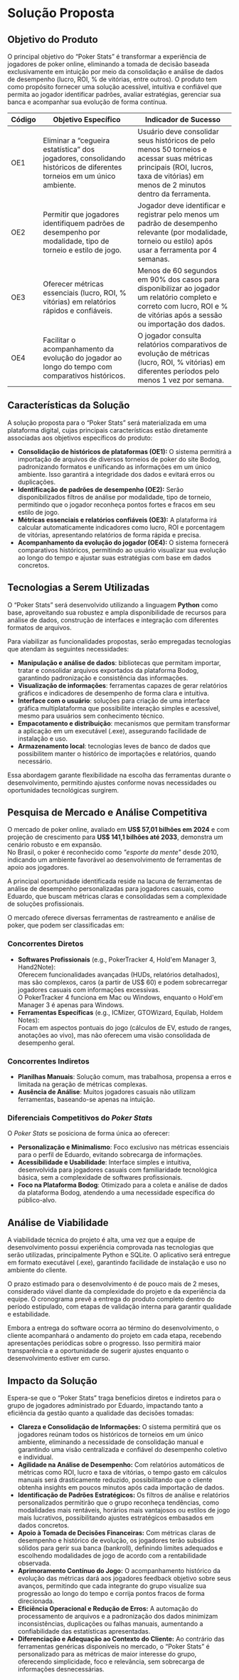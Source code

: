 # Solução Proposta

## Objetivo do Produto

O principal objetivo do “Poker Stats” é transformar a experiência de jogadores de poker online, eliminando a tomada de decisão baseada exclusivamente em intuição por meio da consolidação e análise de dados de desempenho (lucro, ROI, % de vitórias, entre outros). O produto tem como propósito fornecer uma solução acessível, intuitiva e confiável que permita ao jogador identificar padrões, avaliar estratégias, gerenciar sua banca e acompanhar sua evolução de forma contínua.

| Código | Objetivo Específico                                                                                                   | Indicador de Sucesso                                                                                                                                                             |
| ------ | --------------------------------------------------------------------------------------------------------------------- | -------------------------------------------------------------------------------------------------------------------------------------------------------------------------------- |
| OE1    | Eliminar a “cegueira estatística” dos jogadores, consolidando históricos de diferentes torneios em um único ambiente. | Usuário deve consolidar seus históricos de pelo menos 50 torneios e acessar suas métricas principais (ROI, lucros, taxa de vitórias) em menos de 2 minutos dentro da ferramenta. |
| OE2    | Permitir que jogadores identifiquem padrões de desempenho por modalidade, tipo de torneio e estilo de jogo.           | Jogador deve identificar e registrar pelo menos um padrão de desempenho relevante (por modalidade, torneio ou estilo) após usar a ferramenta por 4 semanas.                      |
| OE3    | Oferecer métricas essenciais (lucro, ROI, % vitórias) em relatórios rápidos e confiáveis.                             | Menos de 60 segundos em 90% dos casos para disponibilizar ao jogador um relatório completo e correto com lucro, ROI e % de vitórias após a sessão ou importação dos dados.       |
| OE4    | Facilitar o acompanhamento da evolução do jogador ao longo do tempo com comparativos históricos.                      | O jogador consulta relatórios comparativos de evolução de métricas (lucro, ROI, % vitórias) em diferentes períodos pelo menos 1 vez por semana.                                  |


## Características da Solução
A solução proposta para o “Poker Stats” será materializada em uma plataforma digital, cujas principais características estão diretamente associadas aos objetivos específicos do produto:

- **Consolidação de históricos de plataformas (OE1):** O sistema permitirá a importação de arquivos de diversos torneios de poker do site Bodog, padronizando formatos e unificando as informações em um único ambiente. Isso garantirá a integridade dos dados e evitará erros ou duplicações.  
- **Identificação de padrões de desempenho (OE2):** Serão disponibilizados filtros de análise por modalidade, tipo de torneio, permitindo que o jogador reconheça pontos fortes e fracos em seu estilo de jogo.  
- **Métricas essenciais e relatórios confiáveis (OE3):** A plataforma irá calcular automaticamente indicadores como lucro, ROI e porcentagem de vitórias, apresentando relatórios de forma rápida e precisa.  
- **Acompanhamento da evolução do jogador (OE4):** O sistema fornecerá comparativos históricos, permitindo ao usuário visualizar sua evolução ao longo do tempo e ajustar suas estratégias com base em dados concretos.  

## Tecnologias a Serem Utilizadas

O “Poker Stats” será desenvolvido utilizando a linguagem **Python** como base, aproveitando sua robustez e ampla disponibilidade de recursos para análise de dados, construção de interfaces e integração com diferentes formatos de arquivos.

Para viabilizar as funcionalidades propostas, serão empregadas tecnologias que atendam às seguintes necessidades:

* **Manipulação e análise de dados**: bibliotecas que permitam importar, tratar e consolidar arquivos exportados da plataforma Bodog, garantindo padronização e consistência das informações.
* **Visualização de informações**: ferramentas capazes de gerar relatórios gráficos e indicadores de desempenho de forma clara e intuitiva.
* **Interface com o usuário**: soluções para criação de uma interface gráfica multiplataforma que possibilite interação simples e acessível, mesmo para usuários sem conhecimento técnico.
* **Empacotamento e distribuição**: mecanismos que permitam transformar a aplicação em um executável (.exe), assegurando facilidade de instalação e uso.
* **Armazenamento local**: tecnologias leves de banco de dados que possibilitem manter o histórico de importações e relatórios, quando necessário.

Essa abordagem garante flexibilidade na escolha das ferramentas durante o desenvolvimento, permitindo ajustes conforme novas necessidades ou oportunidades tecnológicas surgirem.

## Pesquisa de Mercado e Análise Competitiva

O mercado de poker online, avaliado em **US$ 57,01 bilhões em 2024** e com projeção de crescimento para **US$ 141,1 bilhões até 2033**, demonstra um cenário robusto e em expansão.  
No Brasil, o poker é reconhecido como *"esporte da mente"* desde 2010, indicando um ambiente favorável ao desenvolvimento de ferramentas de apoio aos jogadores.

A principal oportunidade identificada reside na lacuna de ferramentas de análise de desempenho personalizadas para jogadores casuais, como Eduardo, que buscam métricas claras e consolidadas sem a complexidade de soluções profissionais.

O mercado oferece diversas ferramentas de rastreamento e análise de poker, que podem ser classificadas em:

### Concorrentes Diretos
- **Softwares Profissionais** (e.g., PokerTracker 4, Hold'em Manager 3, Hand2Note):  
  Oferecem funcionalidades avançadas (HUDs, relatórios detalhados), mas são complexos, caros (a partir de US$ 60) e podem sobrecarregar jogadores casuais com informações excessivas.  
  O PokerTracker 4 funciona em Mac ou Windows, enquanto o Hold'em Manager 3 é apenas para Windows.
- **Ferramentas Específicas** (e.g., ICMizer, GTOWizard, Equilab, Holdem Notes):  
  Focam em aspectos pontuais do jogo (cálculos de EV, estudo de ranges, anotações ao vivo), mas não oferecem uma visão consolidada de desempenho geral.

### Concorrentes Indiretos
- **Planilhas Manuais**: Solução comum, mas trabalhosa, propensa a erros e limitada na geração de métricas complexas.
- **Ausência de Análise**: Muitos jogadores casuais não utilizam ferramentas, baseando-se apenas na intuição.

### Diferenciais Competitivos do *Poker Stats*
O *Poker Stats* se posiciona de forma única ao oferecer:
- **Personalização e Minimalismo**: Foco exclusivo nas métricas essenciais para o perfil de Eduardo, evitando sobrecarga de informações.
- **Acessibilidade e Usabilidade**: Interface simples e intuitiva, desenvolvida para jogadores casuais com familiaridade tecnológica básica, sem a complexidade de softwares profissionais.
- **Foco na Plataforma Bodog**: Otimizado para a coleta e análise de dados da plataforma Bodog, atendendo a uma necessidade específica do público-alvo.


## Análise de Viabilidade
A viabilidade técnica do projeto é alta, uma vez que a equipe de desenvolvimento possui experiência comprovada nas tecnologias que serão utilizadas, principalmente Python e SQLite. O aplicativo será entregue em formato executável (.exe), garantindo facilidade de instalação e uso no ambiente do cliente.

O prazo estimado para o desenvolvimento é de pouco mais de 2 meses, considerado viável diante da complexidade do projeto e da experiência da equipe. O cronograma prevê a entrega do produto completo dentro do período estipulado, com etapas de validação interna para garantir qualidade e estabilidade.

Embora a entrega do software ocorra ao término do desenvolvimento, o cliente acompanhará o andamento do projeto em cada etapa, recebendo apresentações periódicas sobre o progresso. Isso permitirá maior transparência e a oportunidade de sugerir ajustes enquanto o desenvolvimento estiver em curso.

## Impacto da Solução
Espera-se que o “Poker Stats” traga benefícios diretos e indiretos para o grupo de jogadores administrado por Eduardo, impactando tanto a eficiência da gestão quanto a qualidade das decisões tomadas:

- **Clareza e Consolidação de Informações:** O sistema permitirá que os jogadores reúnam todos os históricos de torneios em um único ambiente, eliminando a necessidade de consolidação manual e garantindo uma visão centralizada e confiável do desempenho coletivo e individual.  
- **Agilidade na Análise de Desempenho:** Com relatórios automáticos de métricas como ROI, lucro e taxa de vitórias, o tempo gasto em cálculos manuais será drasticamente reduzido, possibilitando que o cliente obtenha insights em poucos minutos após cada importação de dados.  
- **Identificação de Padrões Estratégicos:** Os filtros de análise e relatórios personalizados permitirão que o grupo reconheça tendências, como modalidades mais rentáveis, horários mais vantajosos ou estilos de jogo mais lucrativos, possibilitando ajustes estratégicos embasados em dados concretos.  
- **Apoio à Tomada de Decisões Financeiras:** Com métricas claras de desempenho e histórico de evolução, os jogadores terão subsídios sólidos para gerir sua banca (bankroll), definindo limites adequados e escolhendo modalidades de jogo de acordo com a rentabilidade observada.  
- **Aprimoramento Contínuo do Jogo:** O acompanhamento histórico da evolução das métricas dará aos jogadores feedback objetivo sobre seus avanços, permitindo que cada integrante do grupo visualize sua progressão ao longo do tempo e corrija pontos fracos de forma direcionada.  
- **Eficiência Operacional e Redução de Erros:** A automação do processamento de arquivos e a padronização dos dados minimizam inconsistências, duplicações ou falhas manuais, aumentando a confiabilidade das estatísticas apresentadas.  
- **Diferenciação e Adequação ao Contexto do Cliente:** Ao contrário das ferramentas genéricas disponíveis no mercado, o “Poker Stats” é personalizado para as métricas de maior interesse do grupo, oferecendo simplicidade, foco e relevância, sem sobrecarga de informações desnecessárias.  
